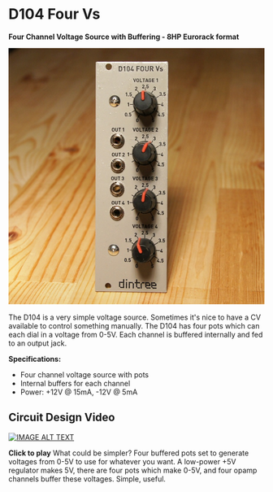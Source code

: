 # D104 Four Vs

**Four Channel Voltage Source with Buffering - 8HP Eurorack format**

![D104 Four Vs](D104-front-600.jpg)

The D104 is a very simple voltage source. Sometimes it's nice to have a CV available to control something manually. The D104 has four pots which can each dial in a voltage from 0-5V. Each channel is buffered internally and fed to an output jack.

**Specifications:**

- Four channel voltage source with pots
- Internal buffers for each channel
- Power: +12V @ 15mA, -12V @ 5mA


## Circuit Design Video
[![IMAGE ALT TEXT](http://img.youtube.com/vi/hwzX3BVx9ss/0.jpg)](http://www.youtube.com/watch?v=hwzX3BVx9ss "Synth Tech - Four Vs")

**Click to play**
What could be simpler? Four buffered pots set to generate voltages from 0-5V to use for whatever you want. A low-power +5V regulator makes 5V, there are four pots which make 0-5V, and four opamp channels buffer these voltages. Simple, useful.
